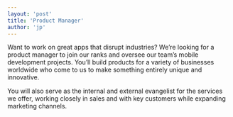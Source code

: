 ```yaml
---
layout: 'post'
title: 'Product Manager'
author: 'jp'
---
```

Want to work on great apps that disrupt industries? We’re looking for a product manager to join our ranks and oversee our team’s mobile development projects. You’ll build products for a variety of businesses worldwide who come to us to make something entirely unique and innovative.

You will also serve as the internal and external evangelist for the services we offer, working closely in sales and with key customers while expanding marketing channels.